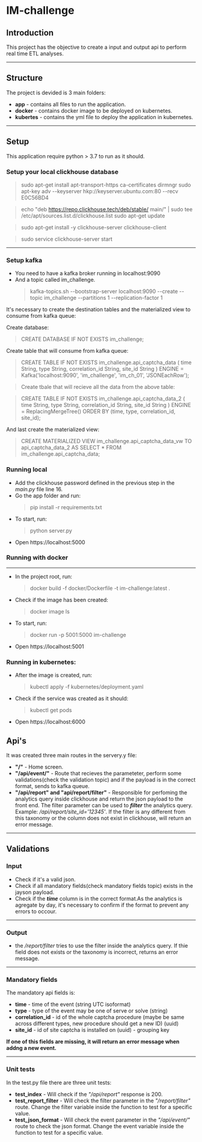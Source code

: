 # IM-challenge

## Introduction

This project has the objective to create a input and output api to perform real time ETL analyses.
***
## Structure

The project is devided is 3 main folders:
- **app** - contains all files to run the application.
- **docker** - contains docker image to be deployed on kubernetes.
- **kubertes** - contains the yml file to deploy the application in kubernetes.
***
## Setup

This application require python > 3.7 to run as it should.

### Setup your local clickhouse database
>sudo apt-get install apt-transport-https ca-certificates dirmngr
>sudo apt-key adv --keyserver hkp://keyserver.ubuntu.com:80 --recv E0C56BD4

>echo "deb https://repo.clickhouse.tech/deb/stable/ main/" | sudo tee \
    /etc/apt/sources.list.d/clickhouse.list
>sudo apt-get update

>sudo apt-get install -y clickhouse-server clickhouse-client

>sudo service clickhouse-server start
***

### Setup kafka

-   You need to have a kafka broker running in localhost:9090
-   And a topic called im_challenge.
    > kafka-topics.sh --bootstrap-server localhost:9090 --create --topic im_challenge --partitions 1 --replication-factor 1

It's necessary to create the destination tables and the materialized view to consume from kafka queue:

Create database:

> CREATE DATABASE IF NOT EXISTS im_challenge;

Create table that will consume from kafka queue:

> CREATE TABLE IF NOT EXISTS im_challenge.api_captcha_data (
    time String,
    type String,
    correlation_id String,
    site_id String
  ) ENGINE = Kafka('localhost:9090', 'im_challenge', 'im_ch_01', 'JSONEachRow');

> Create tbale that will recieve all the data from the above table:

> CREATE TABLE IF NOT EXISTS im_challenge.api_captcha_data_2 (
    time String,
    type String,
    correlation_id String,
    site_id String
  ) ENGINE = ReplacingMergeTree()
  ORDER BY (time, type, correlation_id, site_id);

And last create the materialized view:

> CREATE MATERIALIZED VIEW im_challenge.api_captcha_data_vw TO api_captcha_data_2
    AS SELECT * FROM im_challenge.api_captcha_data;

### Running local
 
- Add the clickhouse password defined in the previous step in the *main.py* file line 16.
- Go the app folder and run:
    >pip install -r requirements.txt
- To start, run:
    > python server.py
- Open https://localhost:5000

### Running with docker
***
- In the project root, run:

    >docker build -f docker/Dockerfile -t im-challenge:latest .

- Check if the image has been created:

    >docker image ls

- To start, run:

    > docker run -p 5001:5000 im-challenge

- Open https://localhost:5001

### Running in kubernetes:

- After the image is created, run:

    > kubectl apply -f kubernetes/deployment.yaml

- Check if the service was created as it should:

    > kubectl get pods

- Open https://localhost:6000

## Api's

It was created three main routes in the servery.y file:
- **"/"** - Home screen.
- **"/api/event/<event>"** - Route that recieves the parameteter, perform some validations(check the validation topic) and if the payload is in the correct format, sends to kafka queue.
- **"/api/report" and "api/report/filter"** - Responsible for perfoming the analytics query inside clickhouse and return the json payload to the front end. The filter parameter can be used to ***filter*** the analytics query. Example: */api/report/site_id='12345'*. If the filter is any different from this taxonomy or the column does not exist in clickhouse, will return an error message.
***
## Validations

### Input

- Check if it's a valid json.
- Check if all mandatory fields(check mandatory fields topic) exists in the jayson payload.
- Check if the ***time*** column is in the correct format.As the analytics is agregate by day, it's necessary to confirm if the format to prevent any errors to occour.
***
### Output

- the */report/filter* tries to use the filter inside the analytics query. If thie field does not exists or the taxonomy is incorrect, returns an error message.
***
### Mandatory fields

The mandatory api fields is:
- **time** - time of the event (string UTC isoformat)
- **type** - type of the event may be one of serve or solve (string)
- **correlation_id** - id of the whole captcha procedure (maybe be same across different types, new procedure should get a new ID) (uuid)
- **site_id** - id of site captcha is installed on (uuid) - grouping key

**If one of this fields are missing, it will return an error message when addng a new event.**
***
### Unit tests

In the test.py file there are three unit tests:
- **test_index** - Will check if the *"/api/report"* response is 200.
- **test_report_filter** - Will check the filter parameter in the *"/report/filter"* route. Change the filter variable inside the function to test for a specific value.
- **test_json_format** - Will check the event parameter in the *"/api/event/"* route to check the json format. Change the event variable inside the function to test for a specific value.